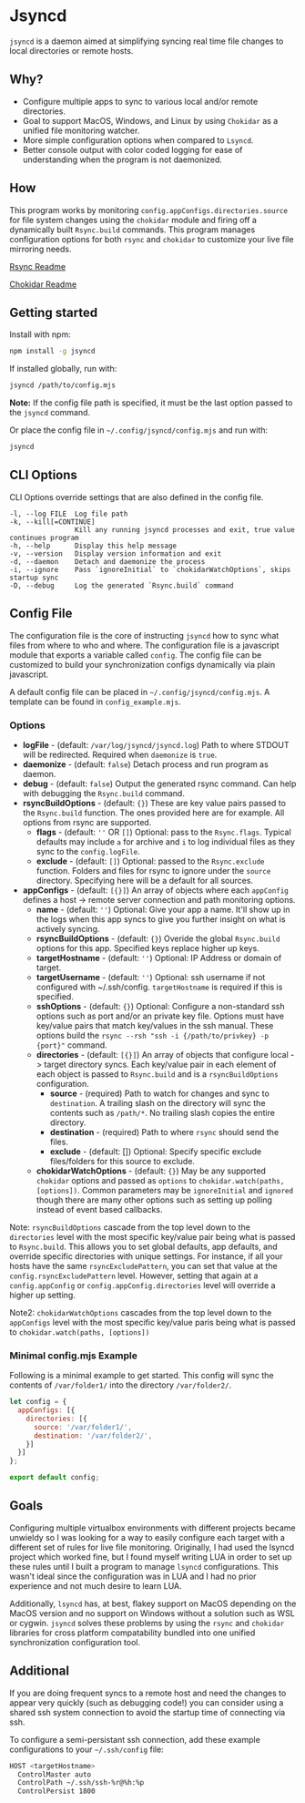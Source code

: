 # Jsyncd

`jsyncd` is a daemon aimed at simplifying syncing real time file changes to local directories or remote hosts.

## Why?

- Configure multiple apps to sync to various local and/or remote directories.
- Goal to support MacOS, Windows, and Linux by using `Chokidar` as a unified file monitoring watcher.
- More simple configuration options when compared to `Lsyncd`.
- Better console output with color coded logging for ease of understanding when the program is not daemonized.

## How

This program works by monitoring `config.appConfigs.directories.source` for file system changes using the `chokidar` module and firing off a dynamically built `Rsync.build` commands.
This program manages configuration options for both `rsync` and `chokidar` to customize your live file mirroring needs.

[Rsync Readme](https://www.npmjs.com/package/rsync#build)

[Chokidar Readme](https://www.npmjs.com/package/chokidar)

## Getting started

Install with npm:

```bash
npm install -g jsyncd
```

If installed globally, run with:

```bash
jsyncd /path/to/config.mjs
```

**Note:** If the config file path is specified, it must be the last option passed to the `jsyncd` command.

Or place the config file in `~/.config/jsyncd/config.mjs` and run with:

```bash
jsyncd
```

## CLI Options

CLI Options override settings that are also defined in the config file.

```options
-l, --log FILE  Log file path
-k, --kill[=CONTINUE]
                Kill any running jsyncd processes and exit, true value continues program
-h, --help      Display this help message
-v, --version   Display version information and exit
-d, --daemon    Detach and daemonize the process
-i, --ignore    Pass `ignoreInitial` to `chokidarWatchOptions`, skips startup sync
-D, --debug     Log the generated `Rsync.build` command
```

## Config File

The configuration file is the core of instructing `jsyncd` how to sync what files from where to who and where. The configuration file is a javascript module that exports a variable called `config`.
The config file can be customized to build your synchronization configs dynamically via plain javascript.

A default config file can be placed in `~/.config/jsyncd/config.mjs`. A template can be found in `config_example.mjs`.

### Options

- **logFile** - (default: `/var/log/jsyncd/jsyncd.log`) Path to where STDOUT will be redirected. Required when `daemonize` is `true`.
- **daemonize** - (default: `false`) Detach process and run program as daemon.
- **debug** - (default: `false`) Output the generated rsync command. Can help with debugging the `Rsync.build` command.
- **rsyncBuildOptions** - (default: `{}`) These are key value pairs passed to the `Rsync.build` function. The ones provided here are for example. All options from rsync are supported.
  - **flags** - (default: `''` OR `[]`) Optional: pass to the `Rsync.flags`. Typical defaults may include `a` for archive and `i` to log individual files as they sync to the `config.logFile`.
  - **exclude** - (default: `[]`) Optional: passed to the `Rsync.exclude` function. Folders and files for rsync to ignore under the `source` directory. Specifying here will be a default for all sources.
- **appConfigs** - (default: `[{}]`) An array of objects where each `appConfig` defines a host -> remote server connection and path monitoring options.
  - **name** - (default: `''`) Optional: Give your app a name. It'll show up in the logs when this app syncs to give you further insight on what is actively syncing.
  - **rsyncBuildOptions** - (default: `{}`) Overide the global `Rsync.build` options for this app. Specified keys replace higher up keys.
  - **targetHostname** - (default: `''`) Optional: IP Address or domain of target.
  - **targetUsername** - (default: `''`) Optional: ssh username if not configured with ~/.ssh/config. `targetHostname` is required if this is specified.
  - **sshOptions** - (default: `{}`) Optional: Configure a non-standard ssh options such as port and/or an private key file. Options must have key/value pairs that match key/values in the ssh manual. These options build the `rsync --rsh "ssh -i {/path/to/privkey} -p {port}"` command.
  - **directories** - (default: `[{}]`) An array of objects that configure local -> target directory syncs. Each key/value pair in each element of each object is passed to `Rsync.build` and is a `rsyncBuildOptions` configuration.
    - **source** - (required) Path to watch for changes and sync to `destination`. A trailing slash on the directory will sync the contents such as `/path/*`. No trailing slash copies the entire directory.
    - **destination** - (required) Path to where `rsync` should send the files.
    - **exclude** - (default: []) Optional: Specify specific exclude files/folders for this source to exclude.
  - **chokidarWatchOptions** - (default: `{}`) May be any supported `chokidar` options and passed as `options` to `chokidar.watch(paths, [options])`. Common parameters may be `ignoreInitial` and `ignored` though there are many other options such as setting up polling instead of event based callbacks.

Note: `rsyncBuildOptions` cascade from the top level down to the `directories` level with the most specific key/value pair being what is passed to `Rsync.build`.
This allows you to set global defaults, app defaults, and override specific directories with unique settings. For instance, if all your hosts have the same `rsyncExcludePattern`, you can set that value at the `config.rsyncExcludePattern` level. However, setting that again at a `config.appConfig` or `config.appConfig.directories` level will override a higher up setting.

Note2: `chokidarWatchOptions` cascades from the top level down to the `appConfigs` level with the most specific key/value paris being what is passed to `chokidar.watch(paths, [options])`

### Minimal config.mjs Example

Following is a minimal example to get started. This config will sync the contents of `/var/folder1/` into the directory `/var/folder2/`.

```javascript
let config = {
  appConfigs: [{
    directories: [{
      source: '/var/folder1/',
      destination: '/var/folder2/',
    }]
  }]
};

export default config;
```

## Goals

Configuring multiple virtualbox environments with different projects became unwieldy so I was looking for a way to easily configure each target with a different set of rules for live file monitoring.
Originally, I had used the lsyncd project which worked fine, but I found myself writing LUA in order to set up these rules until I built a program to manage `lsyncd` configurations. This wasn't ideal since the configuration was in LUA and I had no prior experience and not much desire to learn LUA.

Additionally, `lsyncd` has, at best, flakey support on MacOS depending on the MacOS version and no support on Windows without a solution such as WSL or cygwin. `jsyncd` solves these problems by using the `rsync` and `chokidar` libraries for cross platform compatability bundled into one unified synchronization configuration tool.

## Additional

If you are doing frequent syncs to a remote host and need the changes to appear very quickly (such as debugging code!) you can consider using a shared ssh system connection to avoid the startup time of connecting via ssh.

To configure a semi-persistant ssh connection, add these example configurations to your `~/.ssh/config` file:

```bash
HOST <targetHostname>
  ControlMaster auto
  ControlPath ~/.ssh/ssh-%r@%h:%p
  ControlPersist 1800
```

